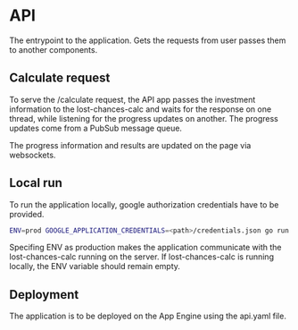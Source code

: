 # API

The entrypoint to the application. Gets the requests from user passes them to another components.

## Calculate request

To serve the /calculate request, the API app passes the investment information to the lost-chances-calc and waits for the response on one thread, while listening for the progress updates on another. The progress updates come from a PubSub message queue. 

The progress information and results are updated on the page via websockets.

## Local run

To run the application locally, google authorization credentials have to be provided.

```bash
ENV=prod GOOGLE_APPLICATION_CREDENTIALS=<path>/credentials.json go run main.go
```

Specifing ENV as production makes the application communicate with the lost-chances-calc running on the server.
If lost-chances-calc is running locally, the ENV variable should remain empty.

## Deployment

The application is to be deployed on the App Engine using the api.yaml file.
